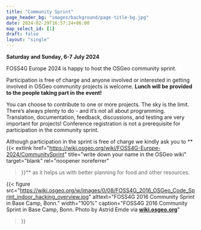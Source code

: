 ```yaml
---
title: "Community Sprint"
page_header_bg: "images/background/page-title-bg.jpg"
date: 2024-02-29T16:57:24+06:00
map_select_id: [1]
draft: false
layout: "single"
---
```

**Saturday and Sunday, 6-7 July 2024**

FOSS4G Europe 2024 is happy to host the OSGeo community sprint.

Participation is free of charge and anyone involved or interested in getting
involved in OSGeo community projects is welcome. **Lunch will be provided to the people taking part in the event!**

You can choose to contribute to one or more projects. The sky is the limit.
There’s always plenty to do - and it’s not all about programming. Translation,
documentation, feedback, discussions, and testing are very important for
projects! Conference registration is not a prerequisite for participation in
the community sprint.

Although participation in the sprint is free of charge we kindly ask you to
**{{<
    extlink href="https://wiki.osgeo.org/wiki/FOSS4G-Europe-2024/CommunitySprint"
    title="write down your name in the OSGeo wiki"
    target="blank"
    rel="noopener noreferrer"
>}}**
as it helps us with better planning for food and other resources.


{{< figure
    src="https://wiki.osgeo.org/w/images/0/08/FOSS4G_2016_OSGeo_Code_Sprint_indoor_hacking_overview.jpg"
    alttext="FOSS4G 2016 Community Sprint in Base Camp, Bonn."
    width="100%"
    caption="FOSS4G 2016 Community Sprint in Base Camp, Bonn. Photo by Astrid Emde via [**wiki.osgeo.org**](https://wiki.osgeo.org/wiki/FOSS4G_2016_Code_Sprint)"
>}}  
